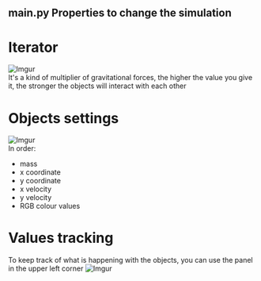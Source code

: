 ## main.py Properties to change the simulation
# Iterator
![Imgur](https://i.imgur.com/MplnI2r.png)
<br>
It's a kind of multiplier of gravitational forces, the higher the value 
you give it, the stronger the objects will interact with each other
# Objects settings
![Imgur](https://i.imgur.com/3MzCD7k.png)
<br>
In order:
- mass
- x coordinate
- y coordinate
- x velocity
- y velocity
- RGB colour values
# Values tracking
To keep track of what is happening with the objects, you can use the 
panel in the upper left corner
![Imgur](https://i.imgur.com/nuJVIHJ.png)

